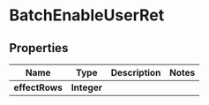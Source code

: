 

# BatchEnableUserRet


## Properties

| Name | Type | Description | Notes |
|------------ | ------------- | ------------- | -------------|
|**effectRows** | **Integer** |  |  |



